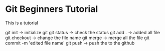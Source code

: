 # Git Beginners Tutorial

This is a tutorial

git init -> initialize git
git status -> check the status
git add . -> added all file
git checkout -> change the file name
git merge -> merge all the file
git commit -m 'edited file name'
git push -> push the to the github
